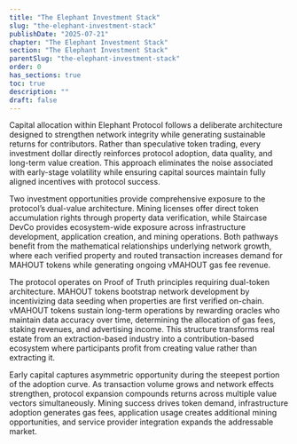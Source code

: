 ```yaml
---
title: "The Elephant Investment Stack"
slug: "the-elephant-investment-stack"
publishDate: "2025-07-21"
chapter: "The Elephant Investment Stack"
section: "The Elephant Investment Stack"
parentSlug: "the-elephant-investment-stack"
order: 0
has_sections: true
toc: true
description: ""
draft: false
---
```


Capital allocation within Elephant Protocol follows a deliberate architecture designed to strengthen network integrity while generating sustainable returns for contributors. Rather than speculative token trading, every investment dollar directly reinforces protocol adoption, data quality, and long-term value creation. This approach eliminates the noise associated with early-stage volatility while ensuring capital sources maintain fully aligned incentives with protocol success.

Two investment opportunities provide comprehensive exposure to the protocol’s dual-value architecture. Mining licenses offer direct token accumulation rights through property data verification, while Staircase DevCo provides ecosystem-wide exposure across infrastructure development, application creation, and mining operations. Both pathways benefit from the mathematical relationships underlying network growth, where each verified property and routed transaction increases demand for MAHOUT tokens while generating ongoing vMAHOUT gas fee revenue.

The protocol operates on Proof of Truth principles requiring dual-token architecture. MAHOUT tokens bootstrap network development by incentivizing data seeding when properties are first verified on-chain. vMAHOUT tokens sustain long-term operations by rewarding oracles who maintain data accuracy over time, determining the allocation of gas fees, staking revenues, and advertising income. This structure transforms real estate from an extraction-based industry into a contribution-based ecosystem where participants profit from creating value rather than extracting it.

Early capital captures asymmetric opportunity during the steepest portion of the adoption curve. As transaction volume grows and network effects strengthen, protocol expansion compounds returns across multiple value vectors simultaneously. Mining success drives token demand, infrastructure adoption generates gas fees, application usage creates additional mining opportunities, and service provider integration expands the addressable market.
